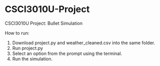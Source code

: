 # CSCI3010U-Project
CSCI3010U Project: Bullet Simulation

How to run: 
1. Download project.py and weather_cleaned.csv into the same folder.
2. Run project.py
3. Select an option from the prompt using the terminal.
4. Run the simulation.
